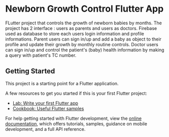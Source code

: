 # Newborn Growth Control Flutter App

FLutter project that controls the growth of newborn babies by months.
The project has 2 interface : users as parents and users as doctors.  Firebase used as database to store each users login information and profile informations.
Parent users can sign in/up and add a baby as object to their profile and update their growth by monthly routine controls. 
Doctor users can sign in/up and control the patient's (baby) health information by making a query with patient's TC number. 

## Getting Started

This project is a starting point for a Flutter application.

A few resources to get you started if this is your first Flutter project:

- [Lab: Write your first Flutter app](https://docs.flutter.dev/get-started/codelab)
- [Cookbook: Useful Flutter samples](https://docs.flutter.dev/cookbook)

For help getting started with Flutter development, view the
[online documentation](https://docs.flutter.dev/), which offers tutorials,
samples, guidance on mobile development, and a full API reference.
